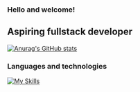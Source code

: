 ### Hello and welcome!

## Aspiring fullstack developer

[![Anurag's GitHub stats](https://github-readme-stats.vercel.app/api?username=rieerep)](https://github.com/anuraghazra/github-readme-stats)

### Languages and technologies
[![My Skills](https://skillicons.dev/icons?i=cs,postgres,html,css,js,react,git)](https://skillicons.dev)

